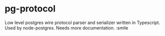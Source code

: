 # pg-protocol

Low level postgres wire protocol parser and serializer written in Typescript. Used by node-postgres. Needs more documentation. :smile